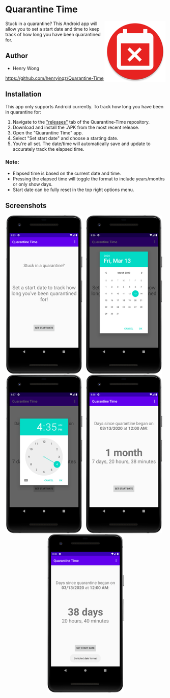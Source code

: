 # Quarantine Time
<img src=app/src/main/res/mipmap-xxxhdpi/ic_launcher_round.png align="right">
Stuck in a quarantine? This Android app will allow you to set a start date and time to keep track of how long you have been quarantined for.

## Author
- Henry Wong

https://github.com/henryinqz/Quarantine-Time

## Installation
This app only supports Android currently. To track how long you have been in quarantine for:

1. Navigate to the ["releases"](https://github.com/henryinqz/Quarantine-Time/releases) tab of the Quarantine-Time repository.
1. Download and install the .APK from the most recent release.
2. Open the "Quarantine Time" app.
3. Select "Set start date" and choose a starting date.
4. You're all set. The date/time will automatically save and update to accurately track the elapsed time.

### Note: 
- Elapsed time is based on the current date and time.
- Pressing the elapsed time will toggle the format to include years/months or only show days.
- Start date can be fully reset in the top right options menu.

## Screenshots
<p align="center">
  <img src=screenshots/home_empty.png width="239" height="496"> &nbsp; <img src=screenshots/date_picker.png width="239" height="496"> &nbsp; <img src=screenshots/time_picker.png width="239" height="496"> &nbsp; <img src=screenshots/home_format_yearmonth.png width="239" height="496"> &nbsp; <img src=screenshots/home_format_fulldays_alt.png width="239" height="496">
</p>
